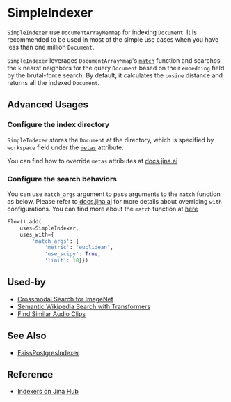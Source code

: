 # SimpleIndexer

`SimpleIndexer` use `DocumentArrayMemmap` for indexing `Document`. It is recommended to be used in most of the simple use cases when you have less than one million `Document`. 

`SimpleIndexer` leverages `DocumentArrayMmap`'s [`match`](https://docs.jina.ai/api/jina.types.arrays.abstract/#jina.types.arrays.abstract.AbstractDocumentArray.match) function and searches the `k` nearst neighbors for the query `Document` based on their `embedding` field by the brutal-force search. By default, it calculates the `cosine` distance and returns all the indexed `Document`.



## Advanced Usages

### Configure the index directory

`SimpleIndexer` stores the `Document` at the directory, which is specified by `workspace` field under the [`metas`](https://docs.jina.ai/fundamentals/executor/executor-built-in-features/#meta-attributes) attribute. 

You can find how to override `metas` attributes at [docs.jina.ai](https://docs.jina.ai/fundamentals/flow/add-exec-to-flow/#override-metas-configuration)


### Configure the search behaviors

You can use `match_args` argument to pass arguments to the `match` function as below. Please refer to [docs.jina.ai](https://docs.jina.ai/fundamentals/flow/add-exec-to-flow/#override-with-configuration) for more details about overriding `with` configurations. You can find more about the `match` function at [here](https://docs.jina.ai/api/jina.types.arrays.abstract/#jina.types.arrays.abstract.AbstractDocumentArray.match)

```python
Flow().add(
    uses=SimpleIndexer,
    uses_with={
        'match_args': {
            'metric': 'euclidean',
            'use_scipy': True,
            'limit': 10}})
```

## Used-by

- [Crossmodal Search for ImageNet](https://github.com/jina-ai/example-crossmodal-search)
- [Semantic Wikipedia Search with Transformers](https://github.com/jina-ai/examples/tree/master/wikipedia-sentences)
- [Find Similar Audio Clips](https://github.com/jina-ai/examples/tree/master/audio-to-audio-search)


## See Also
- [FaissPostgresIndexer](https://hub.jina.ai/executor/ugatwtp8)

## Reference
- [Indexers on Jina Hub](https://docs.jina.ai/advanced/experimental/indexers/)